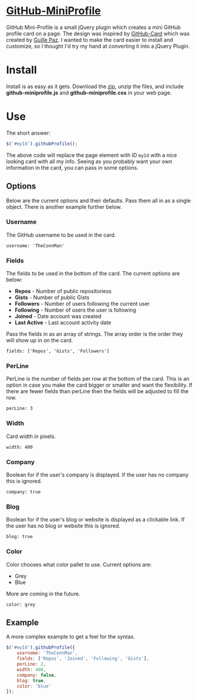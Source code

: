 [GitHub-MiniProfile](https://theconnman.github.io/GitHub-MiniProfile)
==================
GitHub Mini-Profile is a small jQuery plugin which creates a mini GitHub profile card on a page. The design was inspired by [GitHub-Card](https://github.com/pazguille/github-card) which was created by [Guille Paz](https://github.com/pazguille). I wanted to make the card easier to install and customize, so I thought I'd try my hand at converting it into a jQuery Plugin.

# Install
Install is as easy as it gets. Download the [zip](https://github.com/TheConnMan/GitHub-MiniProfile/archive/master.zip), unzip the files, and include **github-miniprofile.js** and **github-miniprofile.css** in your web page.

# Use
The short answer:
```javascript
$('#myId').githubProfile();
```

The above code will replace the page element with ID `myId` with a nice looking card with all my info. Seeing as you probably want your own information in the card, you can pass in some options.

## Options
Below are the current options and their defaults. Pass them all in as a single object. There is another example further below.

### Username
The GitHub username to be used in the card.

	username: 'TheConnMan'
### Fields
The fields to be used in the bottom of the card. The current options are below:
- **Repos** - Number of public repositoriess
- **Gists** - Number of public Gists
- **Followers** - Number of users following the current user
- **Following** - Number of users the user is following
- **Joined** - Date account was created
- **Last Active** - Last account activity date

Pass the fields in as an array of strings. The array order is the order they will show up in on the card.

	fields: ['Repos', 'Gists', 'Followers']
### PerLine
PerLine is the number of fields per row at the bottom of the card. This is an option in case you make the card bigger or smaller and want the flexibility. If there are fewer fields than perLine then the fields will be adjusted to fill the row.

	perLine: 3
### Width
Card width in pixels.

	width: 400
### Company
Boolean for if the user's company is displayed. If the user has no company this is ignored.

	company: true
### Blog
Boolean for if the user's blog or website is displayed as a clickable link. If the user has no blog or website this is ignored.

	blog: true
### Color
Color chooses what color pallet to use. Current options are:

- Grey
- Blue

More are coming in the future.

	color: grey

## Example
A more complex example to get a feel for the syntax.
```javascript
$('#myId').githubProfile({
	username: 'TheConnMan',
	fields: ['Repos', 'Joined', 'Following', 'Gists'],
	perLine: 2,
	width: 400,
	company: false,
	blog: true,
	color: 'blue'
});
```